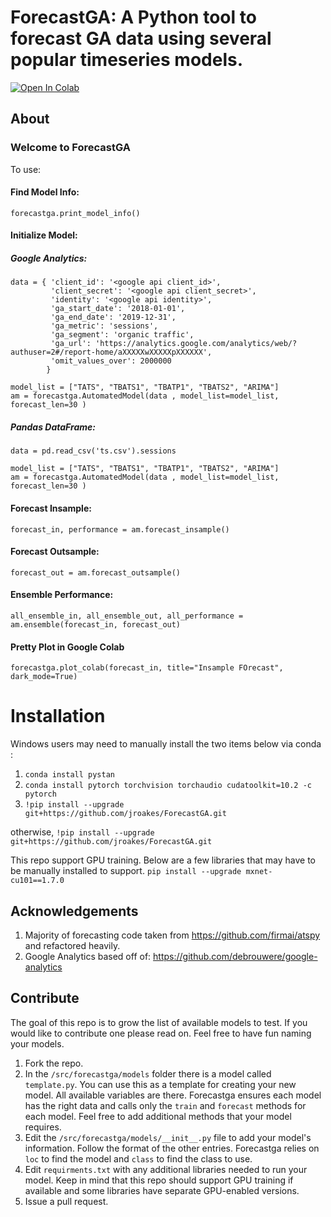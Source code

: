 # ForecastGA: A Python tool to forecast GA data using several popular timeseries models.

[![Open In Colab](https://colab.research.google.com/assets/colab-badge.svg)](https://colab.research.google.com/drive/1qXycNom2GmjoAcJ0RWrpk0LXs0ddstJ-?usp=sharing)


## About

### Welcome to ForecastGA

To use:

#### Find Model Info:
`forecastga.print_model_info()`

#### Initialize Model:

##### Google Analytics:

```
data = { 'client_id': '<google api client_id>',
         'client_secret': '<google api client_secret>',
         'identity': '<google api identity>',
         'ga_start_date': '2018-01-01',
         'ga_end_date': '2019-12-31',
         'ga_metric': 'sessions',
         'ga_segment': 'organic traffic',
         'ga_url': 'https://analytics.google.com/analytics/web/?authuser=2#/report-home/aXXXXXwXXXXXpXXXXXX',
         'omit_values_over': 2000000
        }

model_list = ["TATS", "TBATS1", "TBATP1", "TBATS2", "ARIMA"]
am = forecastga.AutomatedModel(data , model_list=model_list, forecast_len=30 )
```

##### Pandas DataFrame:

```
data = pd.read_csv('ts.csv').sessions

model_list = ["TATS", "TBATS1", "TBATP1", "TBATS2", "ARIMA"]
am = forecastga.AutomatedModel(data , model_list=model_list, forecast_len=30 )
```

#### Forecast Insample:
`forecast_in, performance = am.forecast_insample()`

#### Forecast Outsample:
`forecast_out = am.forecast_outsample()`

#### Ensemble Performance:
`all_ensemble_in, all_ensemble_out, all_performance = am.ensemble(forecast_in, forecast_out)`

#### Pretty Plot in Google Colab
`forecastga.plot_colab(forecast_in, title="Insample FOrecast", dark_mode=True)`


# Installation
Windows users may need to manually install the two items below via conda :
1. `conda install pystan`
1. `conda install pytorch torchvision torchaudio cudatoolkit=10.2 -c pytorch`
1. `!pip install --upgrade git+https://github.com/jroakes/ForecastGA.git`

otherwise,
`!pip install --upgrade git+https://github.com/jroakes/ForecastGA.git`

This repo support GPU training. Below are a few libraries that may have to be manually installed to support.
`pip install --upgrade mxnet-cu101==1.7.0`


## Acknowledgements

1. Majority of forecasting code taken from https://github.com/firmai/atspy and refactored heavily.
1. Google Analytics based off of: https://github.com/debrouwere/google-analytics

## Contribute
The goal of this repo is to grow the list of available models to test.  If you would like to contribute one please read on.  Feel free to have fun naming your models.

1. Fork the repo.
2. In the `/src/forecastga/models` folder there is a model called `template.py`.  You can use this as a template for creating your new model.  All available variables are there. Forecastga ensures each model has the right data and calls only the `train` and `forecast` methods for each model. Feel free to add additional methods that your model requires.
3. Edit the `/src/forecastga/models/__init__.py` file to add your model's information.  Follow the format of the other entries.  Forecastga relies on `loc` to find the model and `class` to find the class to use.
4. Edit `requirments.txt` with any additional libraries needed to run your model.  Keep in mind that this repo should support GPU training if available and some libraries have separate GPU-enabled versions.
5. Issue a pull request.

